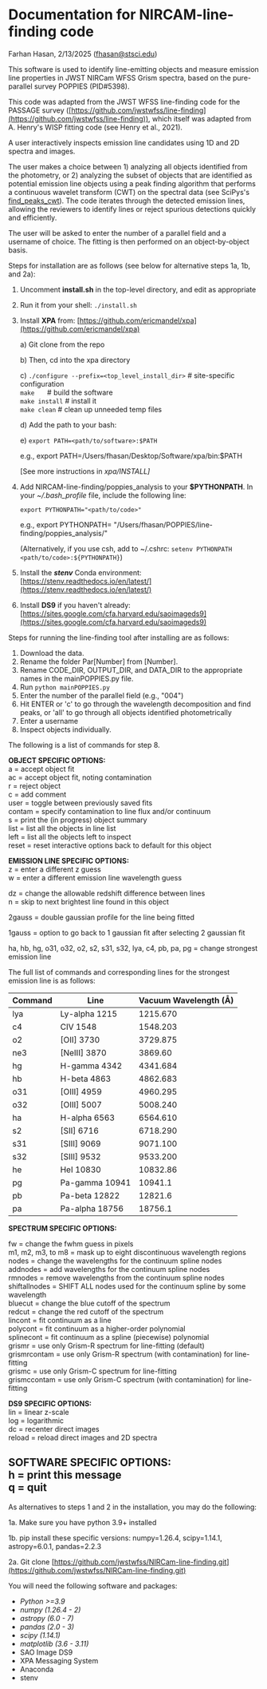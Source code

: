 # Documentation for NIRCAM-line-finding code
Farhan Hasan, 2/13/2025 (fhasan@stsci.edu)

This software is used to identify line-emitting objects and measure emission line properties in JWST NIRCam WFSS Grism spectra, based on the pure-parallel survey POPPIES (PID#5398). 

This code was adapted from the JWST WFSS line-finding code for the PASSAGE survey ([https://github.com/jwstwfss/line-finding](https://github.com/jwstwfss/line-finding)), which itself was adapted from A. Henry's WISP fitting code (see Henry et al., 2021).

A user interactively inspects emission line candidates using 1D and 2D spectra and images. 

The user makes a choice between 1) analyzing all objects identified from the photometry, or 2) analyzing the subset of objects that are identified as potential emission line objects using a peak finding algorithm that performs a continuous wavelet transform (CWT) on the spectral data (see SciPys's [find_peaks_cwt](https://docs.scipy.org/doc/scipy/reference/generated/scipy.signal.find_peaks_cwt.html)). The code iterates through the detected emission lines, allowing the reviewers to identify lines or reject spurious detections quickly and efficiently.

The user will be asked to enter the number of a parallel field and a username of choice.  The fitting is then performed on an object-by-object basis. 

Steps for installation are as follows (see below for alternative steps 1a, 1b, and 2a):


1. Uncomment **install.sh** in the top-level directory, and edit as appropriate
2. Run it from your shell:
	`./install.sh`

3. Install **XPA** from: [https://github.com/ericmandel/xpa](https://github.com/ericmandel/xpa)

	a) Git clone from the repo

	b) Then, cd into the xpa directory

	c)  `./configure --prefix=<top_level_install_dir>` # site-specific configuration  
        `make	`		# build the software  
        `make install`		# install it  
        `make clean`		# clean up unneeded temp files

	d) Add the path to your bash:

	e) `export PATH=<path/to/software>:$PATH`

	 e.g., export PATH=/Users/fhasan/Desktop/Software/xpa/bin:$PATH

	[See more instructions in *xpa/INSTALL]*

4. Add NIRCAM-line-finding/poppies_analysis to your **$PYTHONPATH**. In your *~/.bash_profile* file, include the following line:

	 `export PYTHONPATH="<path/to/code>"`

	e.g.,  export PYTHONPATH= "/Users/fhasan/POPPIES/line-finding/poppies_analysis/"

	(Alternatively, if you use csh, add to ~/.cshrc: `setenv PYTHONPATH <path/to/code>:${PYTHONPATH}`)

5. Install the ***stenv*** Conda environment: [https://stenv.readthedocs.io/en/latest/](https://stenv.readthedocs.io/en/latest/)
6. Install **DS9** if you haven't already: [https://sites.google.com/cfa.harvard.edu/saoimageds9](https://sites.google.com/cfa.harvard.edu/saoimageds9)


Steps for running the line-finding tool after installing are as follows:

1. Download the data.
2. Rename the folder Par[Number] from [Number].
3. Rename CODE_DIR, OUTPUT_DIR, and DATA_DIR to the appropriate names in the mainPOPPIES.py file.
4. Run `python mainPOPPIES.py`
5. Enter the number of the parallel field (e.g., "004")
6. Hit ENTER or 'c' to go through the wavelength decomposition and find peaks, or 'all' to go through all objects identified photometrically
7. Enter a username
8. Inspect objects individually.

The following is a list of commands for step 8.

**OBJECT SPECIFIC OPTIONS:**  
a = accept object fit  
ac = accept object fit, noting contamination  
r = reject object  
c = add comment  
user = toggle between previously saved fits  
contam = specify contamination to line flux and/or continuum  
s = print the (in progress) object summary  
list = list all the objects in line list  
left = list all the objects left to inspect  
reset = reset interactive options back to default for this object

**EMISSION LINE SPECIFIC OPTIONS:**  
z = enter a different z guess  
w = enter a different emission line wavelength guess

dz = change the allowable redshift difference between lines  
n = skip to next brightest line found in this object

2gauss = double gaussian profile for the line being fitted

1gauss = option to go back to 1 gaussian fit after selecting 2 gaussian fit

ha, hb, hg, o31, o32, o2, s2, s31, s32, lya, c4, pb, pa, pg = change strongest emission line

The full list of commands and corresponding lines for the strongest emission line is as follows:

| **Command** | **Line**       | **Vacuum Wavelength (Å)** |
| ----------- | -------------- | ------------------------- |
| lya         | Ly-alpha 1215  | 1215.670                  |
| c4          | CIV 1548       | 1548.203                  |
| o2          | [OII] 3730     | 3729.875                  |
| ne3         | [NeIII] 3870   | 3869.60                   |
| hg          | H-gamma 4342   | 4341.684                  |
| hb          | H-beta 4863    | 4862.683                  |
| o31         | [OIII] 4959    | 4960.295                  |
| o32         | [OIII] 5007    | 5008.240                  |
| ha          | H-alpha 6563   | 6564.610                  |
| s2          | [SII] 6716     | 6718.290                  |
| s31         | [SIII] 9069    | 9071.100                  |
| s32         | [SIII] 9532    | 9533.200                  |
| he          | HeI 10830      | 10832.86                  |
| pg          | Pa-gamma 10941 | 10941.1                   |
| pb          | Pa-beta 12822  | 12821.6                   |
| pa          | Pa-alpha 18756 | 18756.1                   |

**SPECTRUM SPECIFIC OPTIONS:**

fw = change the fwhm guess in pixels  
m1, m2, m3, to m8 = mask up to eight discontinuous wavelength regions  
nodes = change the wavelengths for the continuum spline nodes  
addnodes = add wavelengths for the continuum spline nodes  
rmnodes = remove wavelengths from the continuum spline nodes  
shiftallnodes = SHIFT ALL nodes used for the continuum spline by some wavelength  
bluecut = change the blue cutoff of the spectrum  
redcut  = change the red cutoff of the spectrum  
lincont = fit continuum as a line  
polycont = fit continuum as a higher-order polynomial  
splinecont = fit continuum as a spline (piecewise) polynomial  
grismr = use only Grism-R spectrum for line-fitting (default)  
grismrcontam = use only Grism-R spectrum (with contamination) for line-fitting  
grismc = use only Grism-C spectrum for line-fitting  
grismccontam = use only Grism-C spectrum (with contamination) for line-fitting

**DS9 SPECIFIC OPTIONS:**  
lin = linear z-scale  
log = logarithmic  
dc = recenter direct images  
reload = reload direct images and 2D spectra  

**SOFTWARE SPECIFIC OPTIONS:**  
h = print this message  
q = quit
----

As alternatives to steps 1 and 2 in the installation, you may do the following:

1a. Make sure you have python 3.9+ installed 

1b. pip install these specific versions: numpy=1.26.4, scipy=1.14.1, astropy=6.0.1, pandas=2.2.3 

2a. Git clone [https://github.com/jwstwfss/NIRCam-line-finding.git](https://github.com/jwstwfss/NIRCam-line-finding.git)

You will need the following software and packages:

- *Python >=3.9*
- *numpy  (1.26.4 - 2)*
- *astropy (6.0 - 7)*
- *pandas (2.0 - 3)*
- *scipy (1.14.1)*
- *matplotlib (3.6 - 3.11)*
- SAO Image DS9
- XPA Messaging System
- Anaconda
- stenv

